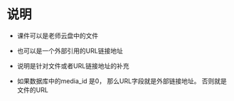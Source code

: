 # 说明

- 课件可以是老师云盘中的文件
- 也可以是一个外部引用的URL链接地址
- 说明是针对文件或者URL链接地址的补充

- 如果数据库中的media_id 是0， 那么URL字段就是外部链接地址。 否则就是文件的URL